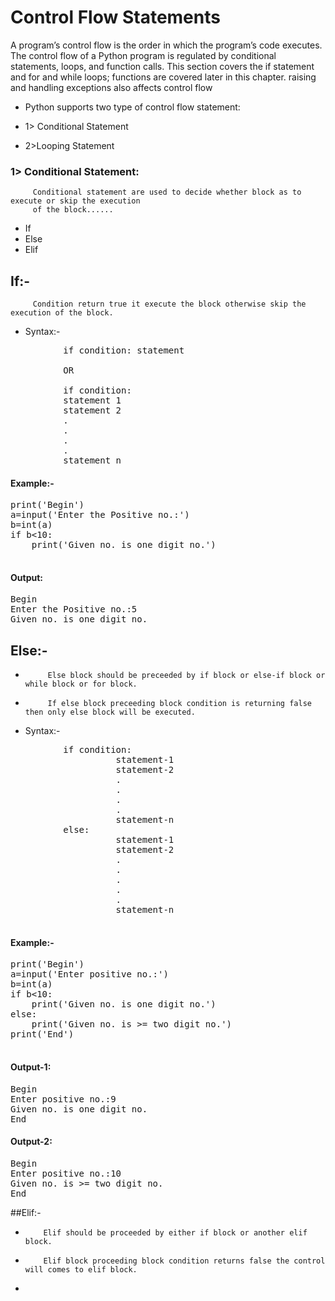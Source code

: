 # Control Flow Statements
A program’s control flow is the order in which the program’s code executes. The control flow of
a Python program is regulated by conditional statements, loops, and function calls. This section
covers the if statement and for and while loops; functions are covered later in this chapter.
raising and handling exceptions also affects control flow
* Python supports two type of control flow statement:

* 1> Conditional Statement
* 2>Looping Statement

### 1> Conditional Statement:

         Conditional statement are used to decide whether block as to execute or skip the execution 
         of the block......
* If
* Else
* Elif

## If:-
         Condition return true it execute the block otherwise skip the execution of the block.
        
* Syntax:-
<pre>
          if condition: statement
          
          OR
          
          if condition:
          statement 1
          statement 2
          .
          .
          .
          .
          statement n
</pre>

#### Example:-
<pre>
print('Begin')
a=input('Enter the Positive no.:')
b=int(a)
if b<10:
    print('Given no. is one digit no.')

</pre>
#### Output:
<pre>
Begin
Enter the Positive no.:5
Given no. is one digit no.
</pre>

## Else:-
*          Else block should be preceeded by if block or else-if block or while block or for block.          
*          If else block preceeding block condition is returning false then only else block will be executed.

* Syntax:-
<pre>
          if condition: 
                    statement-1
                    statement-2
                    .
                    .
                    .
                    .
                    statement-n
          else:
                    statement-1
                    statement-2
                    .
                    .
                    .
                    .
                    .
                    statement-n
    </pre>      
#### Example:-
<pre>
print('Begin')
a=input('Enter positive no.:')
b=int(a)
if b<10:
    print('Given no. is one digit no.')
else:
    print('Given no. is >= two digit no.')
print('End')

</pre>

#### Output-1:
<pre>
Begin
Enter positive no.:9
Given no. is one digit no.
End
</pre>

#### Output-2:
<pre>
Begin
Enter positive no.:10
Given no. is >= two digit no.
End
</pre>


##Elif:-
*         Elif should be proceeded by either if block or another elif block.
*         Elif block proceeding block condition returns false the control will comes to elif block.
*        



